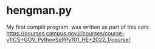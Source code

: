 # hengman.py
My first complit program. was written as part of this cors https://courses.campus.gov.il/courses/course-v1:CS+GOV_PythonSelfPy101_HE+2022_1/course/

